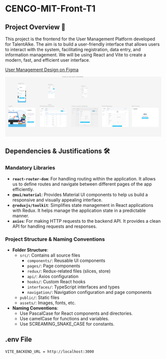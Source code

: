 # CENCO-MIT-Front-T1

## Project Overview 📍

This project is the frontend for the User Management Platform developed for TalentAlke. The aim is to build a user-friendly interface that allows users to interact with the system, facilitating registration, data entry, and information management. We will be using React and Vite to create a modern, fast, and efficient user interface.

[User Management Design on Figma](https://www.figma.com/design/VvCFVh2dR3Am2IY9wNKoZS/User-Management?node-id=0-1&t=Af86guPittelMT3A-1)

![Wireframe](./src/assets/img/wireframe.jpeg)

## Dependencies & Justifications 🛠️

### Mandatory Libraries

- **`react-router-dom`**: For handling routing within the application. It allows us to define routes and navigate between different pages of the app efficiently.
- **`@mui/material`**: Provides Material UI components to help us build a responsive and visually appealing interface.
- **`@reduxjs/toolkit`**: Simplifies state management in React applications with Redux. It helps manage the application state in a predictable manner.
- **`axios`**: For making HTTP requests to the backend API. It provides a clean API for handling requests and responses.

### Project Structure & Naming Conventions

- **Folder Structure**:
  - `src/`: Contains all source files
    - `components/`: Reusable UI components
    - `pages/`: Page components
    - `redux/`: Redux-related files (slices, store)
    - `api/`: Axios configuration
    - `hooks/`: Custom React hooks
    - `interfaces/`: TypeScript interfaces and types
    - `navigation/`: Navigation configuration and page components
  - `public/`: Static files
  - `assets/`: Images, fonts, etc.
- **Naming Conventions**:
  - Use PascalCase for React components and directories.
  - Use camelCase for functions and variables.
  - Use SCREAMING_SNAKE_CASE for constants.

## .env File
```
VITE_BACKEND_URL = http://localhost:3000
```